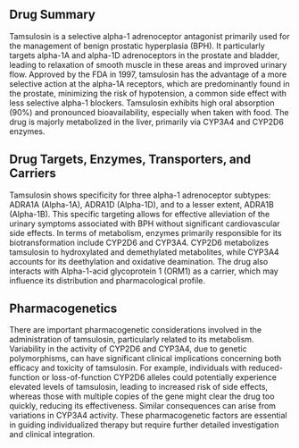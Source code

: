 ## Drug Summary
Tamsulosin is a selective alpha-1 adrenoceptor antagonist primarily used for the management of benign prostatic hyperplasia (BPH). It particularly targets alpha-1A and alpha-1D adrenoceptors in the prostate and bladder, leading to relaxation of smooth muscle in these areas and improved urinary flow. Approved by the FDA in 1997, tamsulosin has the advantage of a more selective action at the alpha-1A receptors, which are predominantly found in the prostate, minimizing the risk of hypotension, a common side effect with less selective alpha-1 blockers. Tamsulosin exhibits high oral absorption (90%) and pronounced bioavailability, especially when taken with food. The drug is majorly metabolized in the liver, primarily via CYP3A4 and CYP2D6 enzymes. 

## Drug Targets, Enzymes, Transporters, and Carriers
Tamsulosin shows specificity for three alpha-1 adrenoceptor subtypes: ADRA1A (Alpha-1A), ADRA1D (Alpha-1D), and to a lesser extent, ADRA1B (Alpha-1B). This specific targeting allows for effective alleviation of the urinary symptoms associated with BPH without significant cardiovascular side effects. In terms of metabolism, enzymes primarily responsible for its biotransformation include CYP2D6 and CYP3A4. CYP2D6 metabolizes tamsulosin to hydroxylated and demethylated metabolites, while CYP3A4 accounts for its deethylation and oxidative deamination. The drug also interacts with Alpha-1-acid glycoprotein 1 (ORM1) as a carrier, which may influence its distribution and pharmacological profile.

## Pharmacogenetics
There are important pharmacogenetic considerations involved in the administration of tamsulosin, particularly related to its metabolism. Variability in the activity of CYP2D6 and CYP3A4, due to genetic polymorphisms, can have significant clinical implications concerning both efficacy and toxicity of tamsulosin. For example, individuals with reduced-function or loss-of-function CYP2D6 alleles could potentially experience elevated levels of tamsulosin, leading to increased risk of side effects, whereas those with multiple copies of the gene might clear the drug too quickly, reducing its effectiveness. Similar consequences can arise from variations in CYP3A4 activity. These pharmacogenetic factors are essential in guiding individualized therapy but require further detailed investigation and clinical integration.